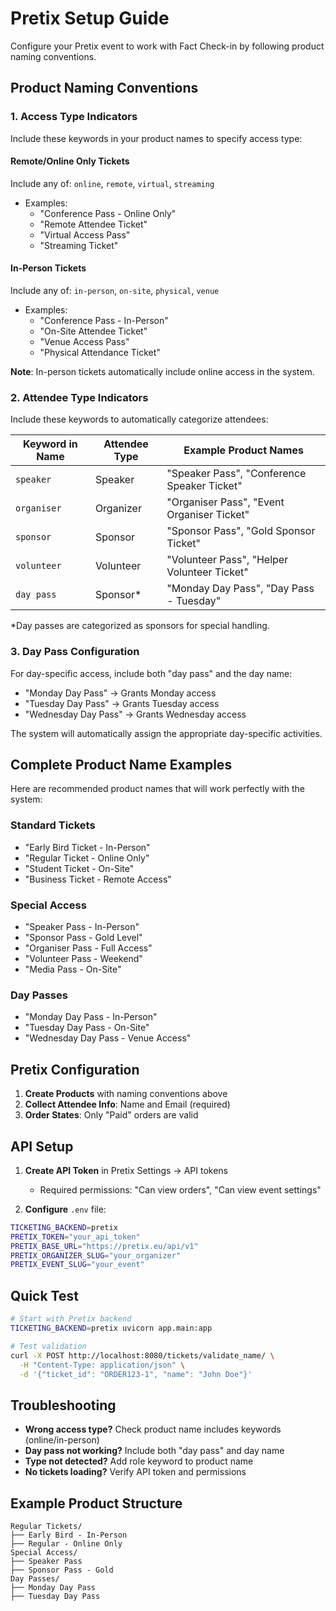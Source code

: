 # Pretix Setup Guide

Configure your Pretix event to work with Fact Check-in by following product naming conventions.

## Product Naming Conventions

### 1. Access Type Indicators

Include these keywords in your product names to specify access type:

#### Remote/Online Only Tickets
Include any of: `online`, `remote`, `virtual`, `streaming`
- Examples:
  - "Conference Pass - Online Only"
  - "Remote Attendee Ticket"
  - "Virtual Access Pass"
  - "Streaming Ticket"

#### In-Person Tickets
Include any of: `in-person`, `on-site`, `physical`, `venue`
- Examples:
  - "Conference Pass - In-Person"
  - "On-Site Attendee Ticket"
  - "Venue Access Pass"
  - "Physical Attendance Ticket"

**Note**: In-person tickets automatically include online access in the system.

### 2. Attendee Type Indicators

Include these keywords to automatically categorize attendees:

| Keyword in Name | Attendee Type | Example Product Names |
|----------------|---------------|----------------------|
| `speaker` | Speaker | "Speaker Pass", "Conference Speaker Ticket" |
| `organiser` | Organizer | "Organiser Pass", "Event Organiser Ticket" |
| `sponsor` | Sponsor | "Sponsor Pass", "Gold Sponsor Ticket" |
| `volunteer` | Volunteer | "Volunteer Pass", "Helper Volunteer Ticket" |
| `day pass` | Sponsor* | "Monday Day Pass", "Day Pass - Tuesday" |

*Day passes are categorized as sponsors for special handling.

### 3. Day Pass Configuration

For day-specific access, include both "day pass" and the day name:
- "Monday Day Pass" → Grants Monday access
- "Tuesday Day Pass" → Grants Tuesday access
- "Wednesday Day Pass" → Grants Wednesday access

The system will automatically assign the appropriate day-specific activities.

## Complete Product Name Examples

Here are recommended product names that will work perfectly with the system:

### Standard Tickets
- "Early Bird Ticket - In-Person"
- "Regular Ticket - Online Only"
- "Student Ticket - On-Site"
- "Business Ticket - Remote Access"

### Special Access
- "Speaker Pass - In-Person"
- "Sponsor Pass - Gold Level"
- "Organiser Pass - Full Access"
- "Volunteer Pass - Weekend"
- "Media Pass - On-Site"

### Day Passes
- "Monday Day Pass - In-Person"
- "Tuesday Day Pass - On-Site"
- "Wednesday Day Pass - Venue Access"

## Pretix Configuration

1. **Create Products** with naming conventions above
2. **Collect Attendee Info**: Name and Email (required)
3. **Order States**: Only "Paid" orders are valid

## API Setup

1. **Create API Token** in Pretix Settings → API tokens
   - Required permissions: "Can view orders", "Can view event settings"

2. **Configure** `.env` file:
```bash
TICKETING_BACKEND=pretix
PRETIX_TOKEN="your_api_token"
PRETIX_BASE_URL="https://pretix.eu/api/v1"
PRETIX_ORGANIZER_SLUG="your_organizer"
PRETIX_EVENT_SLUG="your_event"
```

## Quick Test

```bash
# Start with Pretix backend
TICKETING_BACKEND=pretix uvicorn app.main:app

# Test validation
curl -X POST http://localhost:8080/tickets/validate_name/ \
  -H "Content-Type: application/json" \
  -d '{"ticket_id": "ORDER123-1", "name": "John Doe"}'
```

## Troubleshooting

- **Wrong access type?** Check product name includes keywords (online/in-person)
- **Day pass not working?** Include both "day pass" and day name
- **Type not detected?** Add role keyword to product name
- **No tickets loading?** Verify API token and permissions

## Example Product Structure

```
Regular Tickets/
├── Early Bird - In-Person
├── Regular - Online Only
Special Access/
├── Speaker Pass
├── Sponsor Pass - Gold
Day Passes/
├── Monday Day Pass
├── Tuesday Day Pass
```